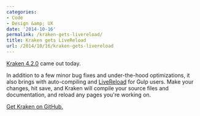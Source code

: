 ```yaml
---
categories:
- Code
- Design &amp; UX
date: '2014-10-16'
permalink: /kraken-gets-livereload/
title: Kraken gets LiveReload
url: /2014/10/16/kraken-gets-livereload
---
```


[Kraken 4.2.0](http://cferdinandi.github.io/kraken/) came out today.

In addition to a few minor bug fixes and under-the-hood optimizations, it also brings with auto-compiling and [LiveReload](http://livereload.com/) for Gulp users. Make your changes, hit save, and Kraken will compile your source files and documentation, and reload any pages you're working on.

[Get Kraken on GitHub.](http://cferdinandi.github.io/kraken/)
